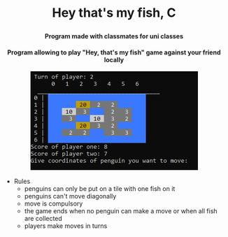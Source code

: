 
<h1 align="center">

  Hey that's my fish, C
  <br>
</h1>

<h4 align="center">Program made with classmates for uni classes</h4>
<h4 align="center">Program allowing to play "Hey, that's my fish" game against your friend locally</h4>

<div align="center">

 ![My Image](img/penguin_game.png)
 </div>
  
* Rules
  - penguins can only be put on a tile with one fish on it
  - penguins can't move diagonally
  - move is compulsory
  - the game ends when no penguin can make a move or when all fish are collected
  - players make moves in turns
  

